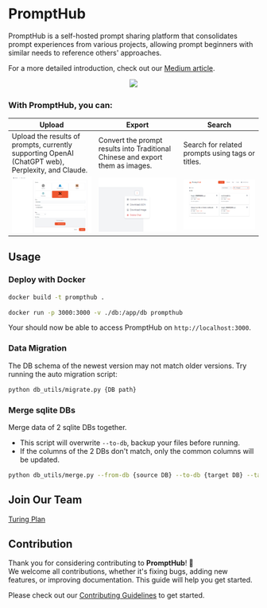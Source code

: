 # PromptHub

PromptHub is a self-hosted prompt sharing platform that consolidates prompt experiences from various projects, allowing prompt beginners with similar needs to reference others' approaches.

For a more detailed introduction, check out our [Medium article](https://medium.com/@sinopac_dtd/prompthub-%E6%89%93%E9%80%A0%E6%B8%85%E6%96%B0-%E9%96%8B%E6%BA%90-%E5%90%88%E8%A6%8F%E7%9A%84%E7%A4%BE%E7%BE%A4%E7%B6%B2%E7%AB%99-a59f666fce8c).

<div align=center><img height="400" src="https://miro.medium.com/v2/resize:fit:720/format:webp/1*opV3UBxYgKMbK-CRZLpRLQ.png" ></div>

### With PromptHub, you can:

<table>
  <thead>
    <tr>
      <th>Upload</th>
      <th>Export</th>
      <th>Search</th>
    </tr>
  </thead>
  <tbody>
    <tr>
      <td>
        Upload the results of prompts, currently supporting OpenAI (ChatGPT web), Perplexity, and Claude.
      </td>
      <td>
        Convert the prompt results into Traditional Chinese and export them as images.
      </td>
      <td>
        Search for related prompts using tags or titles.
      </td>
    </tr>
    <tr>
      <td>
        <img alt="Upload the results of prompts" src="image/upload.png">
      </td>
      <td>
        <img alt="Export the results of prompts" src="image/export.png">
      </td>
      <td>
        <img alt="Search prompts" src="image/search.png">
      </td>
    </tr>
  </tbody>
</table>

## Usage

### Deploy with Docker

```bash
docker build -t prompthub .
```

```bash
docker run -p 3000:3000 -v ./db:/app/db prompthub
```

Your should now be able to access PromptHub on `http://localhost:3000`.

### Data Migration

The DB schema of the newest version may not match older versions. Try running the auto migration script:

```bash
python db_utils/migrate.py {DB path}
```

### Merge sqlite DBs

Merge data of 2 sqlite DBs together.

- This script will overwrite `--to-db`, backup your files before running.
- If the columns of the 2 DBs don't match, only the common columns will be updated.

```bash
python db_utils/merge.py --from-db {source DB} --to-db {target DB} --table-name {table name}
```

## Join Our Team

[Turing Plan](https://www.sinopac.com/upload/event/turingplan/index.html)

## Contribution

Thank you for considering contributing to **PromptHub**! 🎉  
We welcome all contributions, whether it's fixing bugs, adding new features, or improving documentation. This guide will help you get started.

Please check out our [Contributing Guidelines](CONTRIBUTING.md) to get started.
